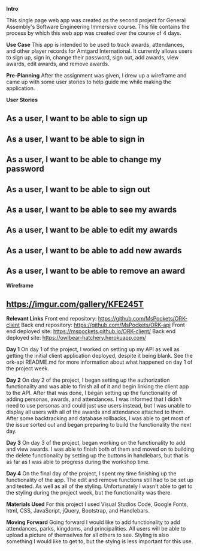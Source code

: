 **Intro**

This single page web app was created as the second project for General Assembly's Software Engineering Immersive course. 
This file contains the process by which this web app was created over the course of 4 days. 

**Use Case**
This app is intended to be used to track awards, attendances, and other player records for Amtgard International. It currently allows users to sign up, sign in, change their password, sign out, add awards, view awards, edit awards, and remove awards. 

**Pre-Planning**
After the assignment was given, I drew up a wireframe and came up with some user stories to help guide me while making the application. 

**User Stories**
## As a user, I want to be able to sign up
## As a user, I want to be able to sign in
## As a user, I want to be able to change my password
## As a user, I want to be able to sign out
## As a user, I want to be able to see my awards
## As a user, I want to be able to edit my awards
## As a user, I want to be able to add new awards
## As a user, I want to be able to remove an award
  
**Wireframe**
## https://imgur.com/gallery/KFE245T

**Relevant Links**
Front end repository: https://github.com/MsPockets/ORK-client
Back end repository: https://github.com/MsPockets/ORK-api
Front end deployed site: https://mspockets.github.io/ORK-client/
Back end deployed site: https://owlbear-hatchery.herokuapp.com/

**Day 1**
On day 1 of the project, I worked on setting up my API as well as getting the initial client application deployed, despite it being blank. See the ork-api README.md for more information about what happened on day 1 of the project week. 

**Day 2**
On day 2 of the project, I began setting up the authorization functionality and was able to finish all of it and begin linking the client app to the API. After that was done, I began setting up the functionality of adding personas, awards, and attendances. I was informed that I didn't need to use personas and could just use users instead, but I was unable to display all users with all of the awards and attendance attached to them. After some backtracking and database rollbacks, I was able to get most of the issue sorted out and began preparing to build the functionality the next day.

**Day 3**
On day 3 of the project, began working on the functionality to add and view awards. I was able to finish both of them and moved on to building the delete functionality by setting up the buttons in handlebars, but that is as far as I was able to progress during the workshop time. 

**Day 4**
On the final day of the project, I spent my time finishing up the functionality of the app. The edit and remove functions still had to be set up and tested. As well as all of the styling. Unfortunately I wasn't able to get to the styling during the project week, but the functionality was there. 

**Materials Used**
For this project I used Visual Studios Code, Google Fonts, html, CSS,  JavaScript, jQuery, Bootstrap, and Handlebars.

**Moving Forward**
Going forward I would like to add functionality to add attendances, parks, kingdoms, and principalities. All users will be able to upload a picture of themselves for all others to see. Styling is also something I would like to get to, but the stylng is less important for this use. 

